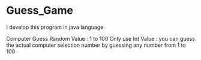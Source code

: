 # Guess_Game
I develop this program in java language

Computer Guess Random Value : 1 to 100 
Only use Int Value : 
you can guess the actual computer selection number by guessing any number from 1 to 100
